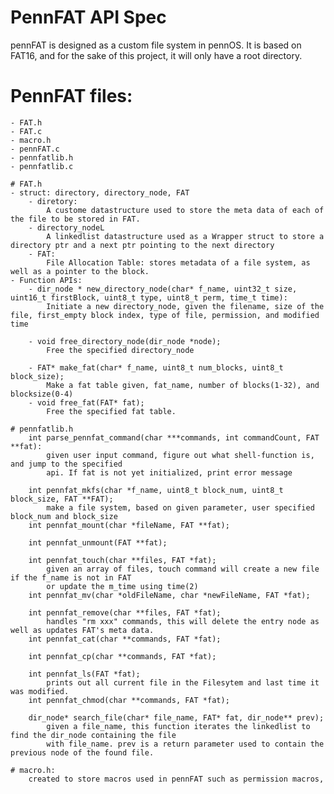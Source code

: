 # PennFAT API Spec

pennFAT is designed as a custom file system in pennOS. It is based on FAT16, and for the sake of this project, it will only have a root directory.

# PennFAT files:
    - FAT.h
    - FAT.c
    - macro.h
    - pennFAT.c
    - pennfatlib.h
    - pennfatlib.c

    # FAT.h
    - struct: directory, directory_node, FAT
        - diretory:
            A custome datastructure used to store the meta data of each of the file to be stored in FAT.
        - directory_nodeL
            A linkedlist datastructure used as a Wrapper struct to store a directory ptr and a next ptr pointing to the next directory
        - FAT:
            File Allocation Table: stores metadata of a file system, as well as a pointer to the block. 
    - Function APIs:            
        - dir_node * new_directory_node(char* f_name, uint32_t size, uint16_t firstBlock, uint8_t type, uint8_t perm, time_t time):
            Initiate a new directory_node, given the filename, size of the file, first_empty block index, type of file, permission, and modified time

        - void free_directory_node(dir_node *node);
            Free the specified directory_node   

        - FAT* make_fat(char* f_name, uint8_t num_blocks, uint8_t block_size);
            Make a fat table given, fat_name, number of blocks(1-32), and blocksize(0-4)
        - void free_fat(FAT* fat);
            Free the specified fat table.

    # pennfatlib.h
        int parse_pennfat_command(char ***commands, int commandCount, FAT **fat):
            given user input command, figure out what shell-function is, and jump to the specified 
            api. If fat is not yet initialized, print error message

        int pennfat_mkfs(char *f_name, uint8_t block_num, uint8_t block_size, FAT **FAT);
            make a file system, based on given parameter, user specified block_num and block_size
        int pennfat_mount(char *fileName, FAT **fat);

        int pennfat_unmount(FAT **fat);

        int pennfat_touch(char **files, FAT *fat);
            given an array of files, touch command will create a new file if the f_name is not in FAT
            or update the m_time using time(2)
        int pennfat_mv(char *oldFileName, char *newFileName, FAT *fat);

        int pennfat_remove(char **files, FAT *fat);
            handles "rm xxx" commands, this will delete the entry node as well as updates FAT's meta data.
        int pennfat_cat(char **commands, FAT *fat);

        int pennfat_cp(char **commands, FAT *fat);

        int pennfat_ls(FAT *fat);
            prints out all current file in the Filesytem and last time it was modified. 
        int pennfat_chmod(char **commands, FAT *fat);

        dir_node* search_file(char* file_name, FAT* fat, dir_node** prev);
            given a file_name, this function iterates the linkedlist to find the dir_node containing the file 
            with file_name. prev is a return parameter used to contain the previous node of the found file.

    # macro.h:
        created to store macros used in pennFAT such as permission macros, 
